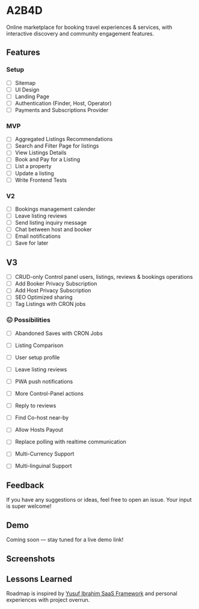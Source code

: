 # A2B4D

Online marketplace for booking travel experiences & services, with interactive discovery and community engagement features.


## Features

### Setup
- [ ] Sitemap
- [ ] UI Design
- [ ] Landing Page
- [ ] Authentication (Finder, Host, Operator)
- [ ] Payments and Subscriptions Provider

### MVP
- [ ] Aggregated Listings Recommendations
- [ ] Search and Filter Page for listings
- [ ] View Listings Details
- [ ] Book and Pay for a Listing
- [ ] List a property
- [ ] Update a listing
- [ ] Write Frontend Tests

### V2
- [ ] Bookings management calender
- [ ] Leave listing reviews
- [ ] Send listing inquiry message
- [ ] Chat between host and booker
- [ ] Email notifications
- [ ] Save for later

## V3
- [ ] CRUD-only Control panel users, listings, reviews & bookings operations
- [ ] Add Booker Privacy Subscription
- [ ] Add Host Privacy Subscription
- [ ] SEO Optimized sharing
- [ ] Tag Listings with CRON jobs

### 😐 Possibilities
- [ ] Abandoned Saves with CRON Jobs
- [ ] Listing Comparison
- [ ] User setup profile
- [ ] Leave listing reviews
- [ ] PWA push notifications
- [ ] More Control-Panel actions
- [ ] Reply to reviews
- [ ] Find Co-host near-by
- [ ] Allow Hosts Payout
- [ ] Replace polling with realtime communication
- [ ] Multi-Currency Support
- [ ] Multi-linguinal Support


## Feedback

If you have any suggestions or ideas, feel free to open an issue. Your input is super welcome!


## Demo

Coming soon — stay tuned for a live demo link!



## Screenshots



## Lessons Learned
Roadmap is inspired by [Yusuf Ibrahim SaaS Framework](https://www.linkedin.com/posts/saintdoresh_ai-powered-saas-development-the-lapp-framework-activity-7312453103885127680-esu6?utm_source=li_share&utm_content=feedcontent&utm_medium=g_dt_web&utm_campaign=copy) and personal experiences with project overrun.


